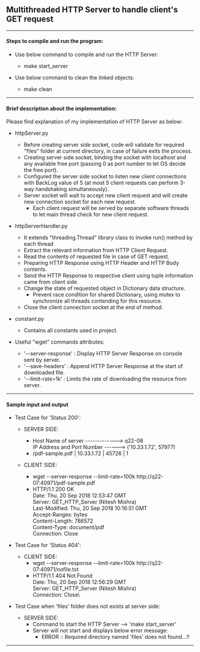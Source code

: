 ## Multithreaded HTTP Server to handle client's GET request

------------------------------------------------------------------------------------------------------

#### Steps to compile and run the program:

* Use below command to compile and run the HTTP Server:
	* make start_server

* Use below command to clean the linked objects:
    * make clean

------------------------------------------------------------------------------------------------------

#### Brief description about the implementation:

Please find explanation of my implementation of HTTP Server as below:

* httpServer.py
	* Before creating server side socket, code will validate for required "files" folder at current directory, in case of failure exits the process.
	* Creating server side socket, binding the socket with localhost and any available free port (passing 0 as port number to let OS decide the free port).
	* Configured the server side socket to listen new client connections with BackLog value of 5 (at most 5 client requests can perform 3-way handshaking simultaneously).
	* Server socket will wait to accept new client request and will create new connection socket for each new request.
		* Each client request will be served by separate software threads to let main thread check for new client request.

* httpServerHandler.py
	* It extends "threading.Thread" library class to invoke run() method by each thread
	* Extract the relevant information from HTTP Client Request.
	* Read the contents of requested file in case of GET request.
	* Preparing HTTP Response using HTTP Header and HTTP Body contents.
	* Send the HTTP Response to respective client using tuple information came from client side.
	* Change the state of requested object in Dictionary data structure.
		* Prevent race condition for shared Dictionary, using mutex to synchronize all threads contending for this resource.
	* Close the client connection socket at the end of method.

* constant.py
	* Contains all constants used in project.

* Useful "wget" commands attributes:
    * '--server-response' : Display HTTP Server Response on console sent by server.
    * '--save-headers' : Append HTTP Server Response at the start of downloaded file.
    * '--limit-rate=1k' : Limits the rate of downloading the resource from server.

------------------------------------------------------------------------------------------------------

#### Sample input and output

* Test Case for 'Status 200':
	* SERVER SIDE:
		* Host Name of server -------------> 	 q22-08\
		  IP Address and Port Number ------> 	 ('10.33.1.72', 57977)
		* /pdf-sample.pdf | 10.33.1.72 | 45726 | 1

	* CLIENT SIDE:
		* wget --server-response --limit-rate=100k http://q22-07:40971/pdf-sample.pdf
		* HTTP/1.1 200 OK\
  		  Date: Thu, 20 Sep 2018 12:53:47 GMT\
  		  Server: GET_HTTP_Server (Nitesh Mishra)\
  		  Last-Modified: Thu, 20 Sep 2018 10:16:51 GMT\
  		  Accept-Ranges: bytes\
  		  Content-Length: 786572\
  		  Content-Type: document/pdf\
  		  Connection: Close

* Test Case for 'Status 404':
	* CLIENT SIDE:
		* wget --server-response --limit-rate=100k http://q22-07:40971/nofile.txt
		* HTTP/1.1 404 Not Found\
  		  Date: Thu, 20 Sep 2018 12:56:29 GMT\
  		  Server: GET_HTTP_Server (Nitesh Mishra)\
		  Connection: Close\

* Test Case when 'files' folder does not exists at server side:
    * SERVER SIDE:
        * Command to start the HTTP Server --> 'make start_server'
        * Server will not start and displays below error message:
            * ERROR :: Required directory named 'files' does not found...!!

------------------------------------------------------------------------------------------------------
